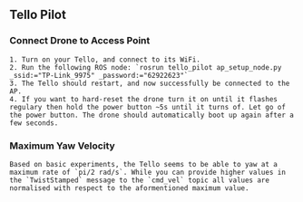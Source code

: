 ## Tello Pilot

### Connect Drone to Access Point

    1. Turn on your Tello, and connect to its WiFi.
    2. Run the following ROS node: `rosrun tello_pilot ap_setup_node.py _ssid:="TP-Link_9975" _password:="62922623"`   
    3. The Tello should restart, and now successfully be connected to the AP.
    4. If you want to hard-reset the drone turn it on until it flashes regulary then hold the power button ~5s until it turns of. Let go of the power button. The drone should automatically boot up again after a few seconds.

### Maximum Yaw Velocity

    Based on basic experiments, the Tello seems to be able to yaw at a maximum rate of `pi/2 rad/s`. While you can provide higher values in the `TwistStamped` message to the `cmd_vel` topic all values are normalised with respect to the aformentioned maximum value.